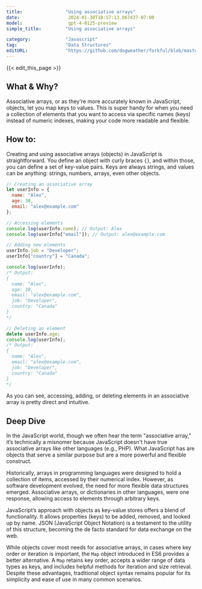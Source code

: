 ```yaml
---
title:                "Using associative arrays"
date:                  2024-01-30T18:57:13.867437-07:00
model:                 gpt-4-0125-preview
simple_title:         "Using associative arrays"

category:             "Javascript"
tag:                  "Data Structures"
editURL:              "https://github.com/dogweather/forkful/blob/master/content/en/javascript/using-associative-arrays.md"
---
```


{{< edit_this_page >}}

## What & Why?

Associative arrays, or as they're more accurately known in JavaScript, objects, let you map keys to values. This is super handy for when you need a collection of elements that you want to access via specific names (keys) instead of numeric indexes, making your code more readable and flexible.

## How to:

Creating and using associative arrays (objects) in JavaScript is straightforward. You define an object with curly braces `{}`, and within those, you can define a set of key-value pairs. Keys are always strings, and values can be anything: strings, numbers, arrays, even other objects.

```javascript
// Creating an associative array
let userInfo = {
  name: "Alex",
  age: 30,
  email: "alex@example.com"
};

// Accessing elements
console.log(userInfo.name); // Output: Alex
console.log(userInfo["email"]); // Output: alex@example.com

// Adding new elements
userInfo.job = "Developer";
userInfo["country"] = "Canada";

console.log(userInfo);
/* Output:
{
  name: "Alex",
  age: 30,
  email: "alex@example.com",
  job: "Developer",
  country: "Canada"
}
*/

// Deleting an element
delete userInfo.age;
console.log(userInfo);
/* Output:
{
  name: "Alex",
  email: "alex@example.com",
  job: "Developer",
  country: "Canada"
}
*/
```

As you can see, accessing, adding, or deleting elements in an associative array is pretty direct and intuitive.

## Deep Dive

In the JavaScript world, though we often hear the term "associative array," it’s technically a misnomer because JavaScript doesn't have true associative arrays like other languages (e.g., PHP). What JavaScript has are objects that serve a similar purpose but are a more powerful and flexible construct.

Historically, arrays in programming languages were designed to hold a collection of items, accessed by their numerical index. However, as software development evolved, the need for more flexible data structures emerged. Associative arrays, or dictionaries in other languages, were one response, allowing access to elements through arbitrary keys.

JavaScript’s approach with objects as key-value stores offers a blend of functionality. It allows properties (keys) to be added, removed, and looked up by name. JSON (JavaScript Object Notation) is a testament to the utility of this structure, becoming the de facto standard for data exchange on the web.

While objects cover most needs for associative arrays, in cases where key order or iteration is important, the `Map` object introduced in ES6 provides a better alternative. A `Map` retains key order, accepts a wider range of data types as keys, and includes helpful methods for iteration and size retrieval. Despite these advantages, traditional object syntax remains popular for its simplicity and ease of use in many common scenarios.
